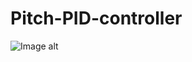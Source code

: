 # Pitch-PID-controller
![Image alt](https://github.com/{username}/{repository}/images/pitch-PID.png)

